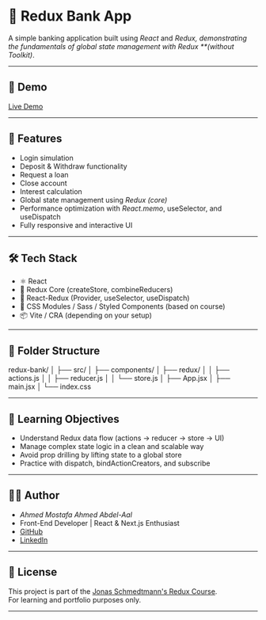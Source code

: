# 🏦 Redux Bank App

A simple banking application built using _React_ and _Redux, demonstrating the fundamentals of global state management with Redux \*\*(without Toolkit)_.

---

## 🚀 Demo

[Live Demo](https://your-demo-link.com)

---

## 🧠 Features

- Login simulation
- Deposit & Withdraw functionality
- Request a loan
- Close account
- Interest calculation
- Global state management using _Redux (core)_
- Performance optimization with _React.memo_, useSelector, and useDispatch
- Fully responsive and interactive UI

---

## 🛠 Tech Stack

- ⚛ React
- 🧰 Redux Core (createStore, combineReducers)
- 🔄 React-Redux (Provider, useSelector, useDispatch)
- 💅 CSS Modules / Sass / Styled Components (based on course)
- 📦 Vite / CRA (depending on your setup)

---

## 📂 Folder Structure

redux-bank/ │ ├── src/ │ ├── components/ │ ├── redux/ │ │ ├── actions.js │ │ ├── reducer.js │ │ └── store.js │ ├── App.jsx │ ├── main.jsx │ └── index.css

---

## 🧪 Learning Objectives

- Understand Redux data flow (actions → reducer → store → UI)
- Manage complex state logic in a clean and scalable way
- Avoid prop drilling by lifting state to a global store
- Practice with dispatch, bindActionCreators, and subscribe

---

## 🧑‍💻 Author

- _Ahmed Mostafa Ahmed Abdel-Aal_
- Front-End Developer | React & Next.js Enthusiast
- [GitHub](https://github.com/ahmedmostafa-io)
- [LinkedIn](https://www.linkedin.com/in/ahmed-mostafa-582378373/)

---

## 📃 License

This project is part of the [Jonas Schmedtmann's Redux Course](https://codingheroes.io).  
For learning and portfolio purposes only.

---
